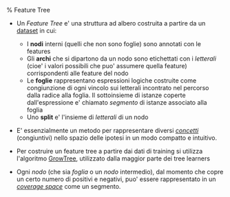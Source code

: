 % Feature Tree

* Un *Feature Tree* e' una struttura ad albero costruita a partire da un
  [dataset](Dataset.md) in cui:
    * I **nodi** interni (quelli che non sono foglie) sono annotati con le features
    * Gli **archi** che si dipartono da un nodo sono etichettati con i *letterali*
      (cioe' i valori possibili che puo' assumere quella feature) corrispondenti
      alle feature del nodo
    * Le **foglie** rappresentano espressioni logiche costruite come congiunzione di
      ogni vincolo sui letterali incontrato nel percorso dalla radice alla foglia.
      Il sottoinsieme di istanze coperte dall'espressione e' chiamato *segmento* di
      istanze associato alla foglia
    * Uno **split** e' l'insieme di *letterali* di un nodo

* E' essenzialmente un metodo per rappresentare diversi
  *[concetti](Concetto.md)* (congiuntivi) nello spazio delle ipotesi in un modo
  compatto e intuitivo.
* Per costruire un feature tree a partire dai dati di training si utilizza
  l'algoritmo [GrowTree](GrowTree.md), utilizzato dalla maggior parte dei tree
  learners
* Ogni *nodo* (che sia *foglia* o un *nodo* intermedio), dal momento che copre
  un certo numero di positivi e negativi, puo' essere rappresentato in un
  *[coverage space](CoverageSpace.md)* come un segmento. 
